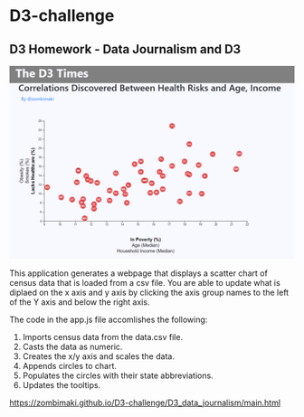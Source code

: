 # D3-challenge
## D3 Homework - Data Journalism and D3

![alt text](D3_data_journalism/assets/img/screenshot.PNG?raw=true)

This application generates a webpage that displays a scatter chart of census data that is loaded from a csv file. 
You are able to update what is diplaed on the x axis and y axis by clicking the axis group names to the left of the Y axis and below the right axis.

The code in the app.js file accomlishes the following:

1. Imports census data from the data.csv file.
2. Casts the data as numeric.
3. Creates the x/y axis and scales the data.
4. Appends circles to chart.
5. Populates the circles with their state abbreviations.
6. Updates the tooltips.


https://zombimaki.github.io/D3-challenge/D3_data_journalism/main.html



